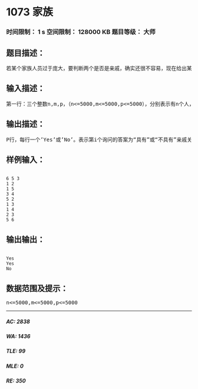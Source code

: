 # 1073 家族   
### 时间限制： 1 s     空间限制： 128000 KB     题目等级： 大师  
## 题目描述：  

<pre>
若某个家族人员过于庞大，要判断两个是否是亲戚，确实还很不容易，现在给出某个亲戚关系图，求任意给出的两个人是否具有亲戚关系。 规定：x和y是亲戚，y和z是亲戚，那么x和z也是亲戚。如果x,y是亲戚，那么x的亲戚都是y的亲戚，y的亲戚也都是x的亲戚。
</pre>
  
  
## 输入描述：  

<pre>
第一行：三个整数n,m,p，（n<=5000,m<=5000,p<=5000），分别表示有n个人，m个亲戚关系，询问p对亲戚关系。 以下m行：每行两个数Mi，Mj，1<=Mi，Mj<=N，表示Ai和Bi具有亲戚关系。 接下来p行：每行两个数Pi，Pj，询问Pi和Pj是否具有亲戚关系。
</pre>
  
  
## 输出描述：  

<pre>
P行，每行一个’Yes’或’No’。表示第i个询问的答案为“具有”或“不具有”亲戚关系。
</pre>
  
  
## 样例输入：  

<pre><code>
6 5 3
1 2
1 5
3 4
5 2
1 3
1 4
2 3
5 6
</code></pre>
  
  
## 输出输出：  

<pre><code>
Yes
Yes
No
</code></pre>
  
  
## 数据范围及提示：  

<pre>
n<=5000,m<=5000,p<=5000
</pre>
  
  
***  

##### AC: 2838  
##### WA: 1436  
##### TLE: 99  
##### MLE: 0  
##### RE: 350  
